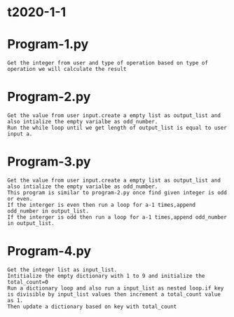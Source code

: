 # t2020-1-1

# Program-1.py
    Get the integer from user and type of operation based on type of operation we will calculate the result
    
# Program-2.py
    Get the value from user input.create a empty list as output_list and also intialize the empty varialbe as odd_number.
    Run the while loop until we get length of output_list is equal to user input a.
   
# Program-3.py
    Get the value from user input.create a empty list as output_list and also intialize the empty varialbe as odd_number.
    This program is similar to program-2.py once find given integer is odd or even.
    If the interger is even then run a loop for a-1 times,append odd_number in output_list.
    If the interger is odd then run a loop for a-1 times,append odd_number in output_list.
   
# Program-4.py
    Get the integer list as input_list.
    Intitialize the empty dictionary with 1 to 9 and initialize the total_count=0
    Run a dictionary loop and also run a input_list as nested loop.if key is divisible by input_list values then increment a total_count value as 1.
    Then update a dictionary based on key with total_count
    
    
